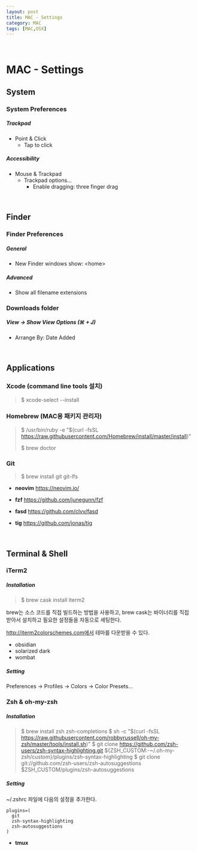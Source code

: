 ```yaml
---
layout: post
title: MAC - Settings
category: MAC
tags: [MAC,OSX]
---
```


&nbsp;

# MAC - Settings

## System

### System Preferences

##### Trackpad

- Point & Click
  - Tap to click

##### Accessibility

- Mouse & Trackpad
  - Trackpad options...
    - Enable dragging: three finger drag

&nbsp;

## Finder

### Finder Preferences

##### General

- New Finder windows show: \<home\>

##### Advanced

- Show all filename extensions

### Downloads folder

##### View -> Show View Options (⌘ + J)

- Arrange By: Date Added

&nbsp;

## Applications

### Xcode (command line tools 설치)

> $ xcode-select --install

### Homebrew (MAC용 패키지 관리자)

> \$ /usr/bin/ruby -e "\$(curl -fsSL https://raw.githubusercontent.com/Homebrew/install/master/install)"
>
> $ brew doctor

### Git

> $ brew install git git-lfs

- **neovim**
  https://neovim.io/

- **fzf**
  https://github.com/junegunn/fzf

- **fasd**
  https://github.com/clvv/fasd

- **tig**
  https://github.com/jonas/tig



&nbsp;

## Terminal & Shell

### iTerm2

##### Installation

> $ brew cask install iterm2

brew는 소스 코드를 직접 빌드하는 방법을 사용하고, brew cask는 바이너리를 직접 받아서 설치하고 필요한 설정들을 자동으로 세팅한다.

http://iterm2colorschemes.com에서 테마를 다운받을 수 있다.

- obsidian
- solarized dark
- wombat

##### Setting

Preferences -> Profiles -> Colors -> Color Presets...
### Zsh & oh-my-zsh

##### Installation

> $ brew install zsh zsh-completions
> \$ sh -c "\$(curl -fsSL https://raw.githubusercontent.com/robbyrussell/oh-my-zsh/master/tools/install.sh)"
> \$ git clone https://github.com/zsh-users/zsh-syntax-highlighting.git \${ZSH_CUSTOM:-~/.oh-my-zsh/custom}/plugins/zsh-syntax-highlighting
> \$ git clone git://github.com/zsh-users/zsh-autosuggestions \$ZSH_CUSTOM/plugins/zsh-autosuggestions

##### Setting

~/.zshrc 파일에 다음의 설정을 추가한다.

```shell
plugins=(
  git
  zsh-syntax-highlighting
  zsh-autosuggestions
)
```

- **tmux**

